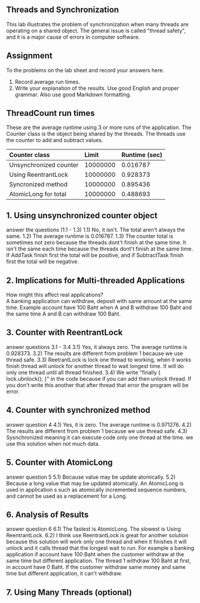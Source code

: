 ## Threads and Synchronization

This lab illustrates the problem of synchronization when many threads are operating on a shared object.  The general issue is called "thread safety", and it is a major cause of errors in computer software.

## Assignment

To the problems on the lab sheet and record your answers here.

1. Record average run times.
2. Write your explanation of the results.  Use good English and proper grammar.  Also use good Markdown formatting.

## ThreadCount run times

These are the average runtime using 3 or more runs of the application.
The Counter class is the object being shared by the threads.
The threads use the counter to add and subtract values.

| Counter class           | Limit              | Runtime (sec)   |
|:------------------------|:-------------------|-----------------|
| Unsynchronized counter  | 10000000           |   0.016787      |
| Using ReentrantLock     | 10000000           |   0.928373      |
| Syncronized method      | 10000000           |   0.895436      |
| AtomicLong for total    | 10000000           |   0.488693      |

## 1. Using unsynchronized counter object

answer the questions (1.1 - 1.3)
1.1) No, it isn't. The total aren't always the same.
1.2) The average runtime is 0.016787.
1.3) The counter total is sometimes not zero because the threads dont't finish at the same time.
	 It isn't the same each time because the threads dont't finish at the same time. If AddTask finish first the total will be positive, 
	 and if SubtractTask finish first the total will be negative.
## 2. Implications for Multi-threaded Applications

How might this affect real applications?  
	A banking application can withdraw, deposit with same amount at the same time. Example account have 100 Baht when A and B withdraw
	100 Baht and the same time A and B can withdraw 100 Baht.
	
## 3. Counter with ReentrantLock

answer questions 3.1 - 3.4
3.1) Yes, it always zero. The average runtime is 0.928373.
3.2) The results are different from problem 1 because we use thread safe.
3.3) ReetrantLock is lock one thread to working, when it works finish thread will unlock for another thread to wait longest time.
	 It will do only one thread until all thread finished. 
3.4) We write "finally { lock.ubnlock(); }" in the code because if you can add then unlock thread. If you don't write this another that after 
	 thread that error the program will be error.

## 4. Counter with synchronized method

answer question 4
4.1) Yes, it is zero. The average runtime is 0.971276.
4.2) The results are different from problem 1 because we use thread safe.
4.3) Sysnchronized meaning it can execute code only one thread at the time. we use this solution when not much data.

## 5. Counter with AtomicLong

answer question 5
5.1) Because value may be update atomically.
5.2) Because a long value that may be updated atomically. An AtomicLong is used in application s such as atomically incremented sequence 
	 numbers, and cannot be used as a replacement for a Long.

## 6. Analysis of Results

answer question 6
6.1) The fastest is AtomicLong. The slowest is Using ReentrantLock.
6.2) I think use ReentrantLock is great for another solution because this solution will work only one thread and when it finishes it will unlock and 
	 it calls thread that the longest wait to run.
	 For example a banking application if account have 100 Baht when the customer withdraw at the same time but 
	 different application. The thread 1 withdraw 100 Baht at first, in account have 0 Baht. If the customer withdraw same money and same time but different 
	 application, it can't withdraw.

## 7. Using Many Threads (optional)

